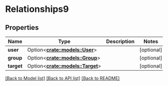 # Relationships9

## Properties

Name | Type | Description | Notes
------------ | ------------- | ------------- | -------------
**user** | Option<[**crate::models::User**](user.md)> |  | [optional]
**group** | Option<[**crate::models::Group**](group.md)> |  | [optional]
**target** | Option<[**crate::models::Target**](target.md)> |  | [optional]

[[Back to Model list]](../README.md#documentation-for-models) [[Back to API list]](../README.md#documentation-for-api-endpoints) [[Back to README]](../README.md)


